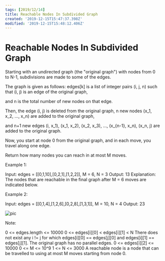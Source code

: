 ```yaml
---
tags: [2019/12/14]
title: Reachable Nodes In Subdivided Graph
created: '2019-12-15T15:47:37.398Z'
modified: '2019-12-15T15:48:12.406Z'
---
```


# Reachable Nodes In Subdivided Graph

Starting with an undirected graph (the "original graph") with nodes from 0 to N-1, subdivisions are made to some of the edges.

The graph is given as follows: edges[k] is a list of integer pairs (i, j, n) such that (i, j) is an edge of the original graph,

and n is the total number of new nodes on that edge. 

Then, the edge (i, j) is deleted from the original graph, n new nodes (x_1, x_2, ..., x_n) are added to the original graph,

and n+1 new edges (i, x_1), (x_1, x_2), (x_2, x_3), ..., (x_{n-1}, x_n), (x_n, j) are added to the original graph.

Now, you start at node 0 from the original graph, and in each move, you travel along one edge. 

Return how many nodes you can reach in at most M moves.

 

Example 1:

Input: edges = [[0,1,10],[0,2,1],[1,2,2]], M = 6, N = 3
Output: 13
Explanation: 
The nodes that are reachable in the final graph after M = 6 moves are indicated below.

Example 2:

Input: edges = [[0,1,4],[1,2,6],[0,2,8],[1,3,1]], M = 10, N = 4
Output: 23
 
![pic](https://s3-lc-upload.s3.amazonaws.com/uploads/2018/08/01/origfinal.png)

Note:

0 <= edges.length <= 10000
0 <= edges[i][0] < edges[i][1] < N
There does not exist any i != j for which edges[i][0] == edges[j][0] and edges[i][1] == edges[j][1].
The original graph has no parallel edges.
0 <= edges[i][2] <= 10000
0 <= M <= 10^9
1 <= N <= 3000
A reachable node is a node that can be travelled to using at most M moves starting from node 0.



